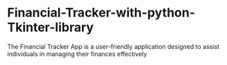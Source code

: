 # Financial-Tracker-with-python-Tkinter-library
The Financial Tracker App is a user-friendly application designed to assist individuals in managing their finances effectively
